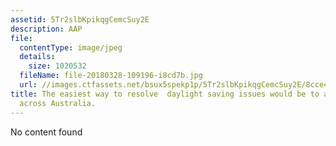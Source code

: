 ```yaml
---
assetid: 5Tr2slbKpikqgCemcSuy2E
description: AAP
file:
  contentType: image/jpeg
  details:
    size: 1020532
  fileName: file-20180328-109196-i8cd7b.jpg
  url: //images.ctfassets.net/bsux5spekp1p/5Tr2slbKpikqgCemcSuy2E/8cce43da30840617586899cc19d7f44f/file-20180328-109196-i8cd7b.jpg
title: The easiest way to resolve  daylight saving issues would be to apply it uniformly
  across Australia.
---
```

No content found